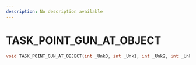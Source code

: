 ```yaml
---
description: No description available 
---
```


# TASK_POINT_GUN_AT_OBJECT

```cpp
void TASK_POINT_GUN_AT_OBJECT(int _Unk0, int _Unk1, int _Unk2, int _Unk3);
```